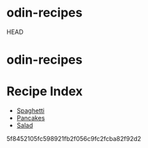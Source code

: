 # odin-recipes
 HEAD
# odin-recipes

<!DOCTYPE html>
<html lang="en">
<head>
    <meta charset="UTF-8">
    <meta name="viewport" content="width=device-width, initial-scale=1.0">
    <title>Recipe Website</title>
</head>
<body>
    <h1>Recipe Index</h1>
    <ul>
        <li><a href="recipe1.html">Spaghetti</a></li>
        <li><a href="recipe2.html">Pancakes</a></li>
        <li><a href="recipe3.html">Salad</a></li>
    </ul>
</body>
</html>
 5f8452105fc598921fb2f056c9fc2fcba82f92d2
